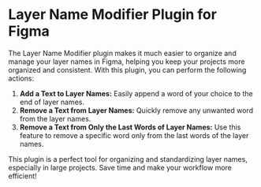 # Layer Name Modifier Plugin for Figma

The Layer Name Modifier plugin makes it much easier to organize and manage your layer names in Figma, helping you keep your projects more organized and consistent. With this plugin, you can perform the following actions:

1. **Add a Text to Layer Names:** Easily append a word of your choice to the end of layer names.
2. **Remove a Text from Layer Names:** Quickly remove any unwanted word from the layer names.
3. **Remove a Text from Only the Last Words of Layer Names:** Use this feature to remove a specific word only from the last words of the layer names.

This plugin is a perfect tool for organizing and standardizing layer names, especially in large projects. Save time and make your workflow more efficient!
